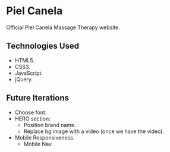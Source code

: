 # Piel Canela

Official Piel Canela Massage Therapy website.

## Technologies Used

- HTML5.
- CSS3.
- JavaScript.
- jQuery.

## Future Iterations

- Choose font.
- HERO section:
  - Position brand name.
  - Replace bg image with a video (once we have the video).
- Mobile Responsiveness.
  - Mobile Nav.